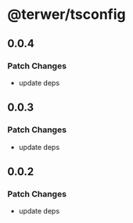 # @terwer/tsconfig

## 0.0.4

### Patch Changes

- update deps

## 0.0.3

### Patch Changes

- update deps

## 0.0.2

### Patch Changes

- update deps
